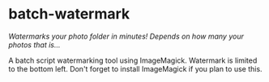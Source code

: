 # batch-watermark
*Watermarks your photo folder in minutes! Depends on how many your photos that is...*
  
A batch script watermarking tool using ImageMagick. Watermark is limited to the bottom left. Don't forget to install ImageMagick if you plan to use this.
